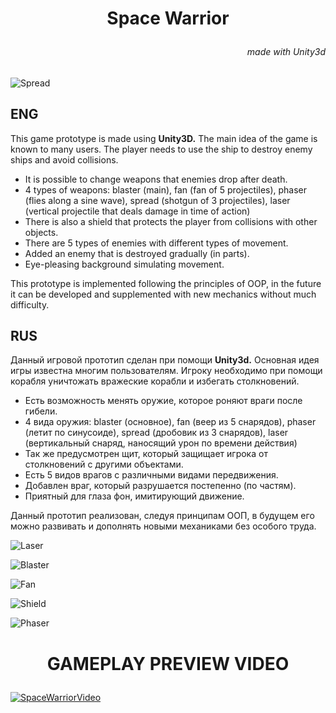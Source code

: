 # <p style="text-align: center;">**Space Warrior**<p>

###### <p style="text-align: right;">made with Unity3d<p>

![Spread](https://media0.giphy.com/media/8LdLAPhuNqqqBfHdy8/giphy.gif)

## **ENG**

This game prototype is made using **Unity3D.**
The main idea of the game is known to many users. The player needs to use the ship to destroy enemy ships and avoid collisions.

+ It is possible to change weapons that enemies drop after death.
+ 4 types of weapons: blaster (main), fan (fan of 5 projectiles), phaser (flies along a sine wave), spread (shotgun of 3 projectiles), laser (vertical projectile that deals damage in time of action)
+ There is also a shield that protects the player from collisions with other objects.
+ There are 5 types of enemies with different types of movement.
+ Added an enemy that is destroyed gradually (in parts).
+ Eye-pleasing background simulating movement.

This prototype is implemented following the principles of OOP, in the future it can be developed and supplemented with new mechanics without much difficulty.

## **RUS**

Данный игровой прототип сделан при помощи **Unity3d.**
Основная идея игры известна многим пользователям. Игроку необходимо при помощи корабля уничтожать вражеские корабли и избегать столкновений.

+ Есть возможность менять оружие, которое роняют враги после гибели.
+ 4 вида оружия: blaster (основное), fan (веер из 5 снарядов), phaser (летит по синусоиде), spread (дробовик из 3 снарядов), laser (вертикальный снаряд, наносящий урон по времени действия)
+ Так же предусмотрен щит, который защищает игрока от столкновений с другими объектами.
+ Есть 5 видов врагов с различными видами передвижения.
+ Добавлен враг, который разрушается постепенно (по частям).
+ Приятный для глаза фон, имитирующий движение.

Данный прототип реализован, следуя принципам ООП, в будущем его можно развивать и дополнять новыми механиками без особого труда.


![Laser](https://media1.giphy.com/media/k8xN8rOeUOpByPmill/giphy.gif)

![Blaster](https://media2.giphy.com/media/B9tvyB8Y1j6ELI2Sw4/giphy.gif)

![Fan](https://media4.giphy.com/media/Gbw9kY5mOuSqIiPRfj/giphy.gif)

![Shield](https://media2.giphy.com/media/YXN8smux2321T5KhSF/giphy.gif)

![Phaser](https://media3.giphy.com/media/RKpr3lE1yUBsYNrAPC/giphy.gif)


# <p style="text-align: center;">**GAMEPLAY PREVIEW VIDEO**</p>

[![SpaceWarriorVideo](https://media.discordapp.net/attachments/570007120691462144/893302493033939024/unknown.png?width=1191&height=670)](https://www.youtube.com/watch?v=o_2Myl4frJE "SpaceWarriorVideo")
